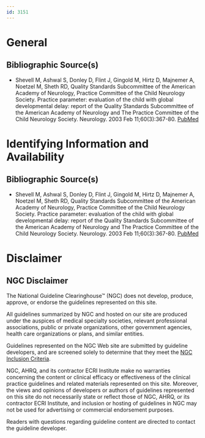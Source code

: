 ```yaml
---
id: 3151
---
```


# General

## Bibliographic Source(s)

- Shevell M, Ashwal S, Donley D, Flint J, Gingold M, Hirtz D, Majnemer A, Noetzel M, Sheth RD, Quality Standards Subcommittee of the American Academy of Neurology, Practice Committee of the Child Neurology Society. Practice parameter: evaluation of the child with global developmental delay: report of the Quality Standards Subcommittee of the American Academy of Neurology and The Practice Committee of the Child Neurology Society. Neurology. 2003 Feb 11;60(3):367-80. [ PubMed ](http://www.ncbi.nlm.nih.gov/entrez/query.fcgi?cmd=Retrieve&db=pubmed&dopt=Abstract&list_uids=12578916)

# Identifying Information and Availability

## Bibliographic Source(s)

- Shevell M, Ashwal S, Donley D, Flint J, Gingold M, Hirtz D, Majnemer A, Noetzel M, Sheth RD, Quality Standards Subcommittee of the American Academy of Neurology, Practice Committee of the Child Neurology Society. Practice parameter: evaluation of the child with global developmental delay: report of the Quality Standards Subcommittee of the American Academy of Neurology and The Practice Committee of the Child Neurology Society. Neurology. 2003 Feb 11;60(3):367-80. [ PubMed ](http://www.ncbi.nlm.nih.gov/entrez/query.fcgi?cmd=Retrieve&db=pubmed&dopt=Abstract&list_uids=12578916)

# Disclaimer

## NGC Disclaimer

The National Guideline Clearinghouse™ (NGC) does not develop, produce, approve, or endorse the guidelines represented on this site.

All guidelines summarized by NGC and hosted on our site are produced under the auspices of medical specialty societies, relevant professional associations, public or private organizations, other government agencies, health care organizations or plans, and similar entities.

Guidelines represented on the NGC Web site are submitted by guideline developers, and are screened solely to determine that they meet the [NGC Inclusion Criteria](/help-and-about/summaries/inclusion-criteria).

NGC, AHRQ, and its contractor ECRI Institute make no warranties concerning the content or clinical efficacy or effectiveness of the clinical practice guidelines and related materials represented on this site. Moreover, the views and opinions of developers or authors of guidelines represented on this site do not necessarily state or reflect those of NGC, AHRQ, or its contractor ECRI Institute, and inclusion or hosting of guidelines in NGC may not be used for advertising or commercial endorsement purposes.

Readers with questions regarding guideline content are directed to contact the guideline developer.

